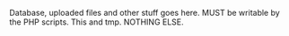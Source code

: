 Database, uploaded files and other stuff goes here.
MUST be writable by the PHP scripts.
This and tmp.
NOTHING ELSE.
